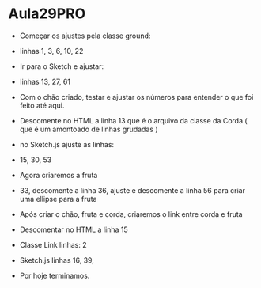 # Aula29PRO

- Começar os ajustes pela classe ground:
- linhas 1, 3, 6, 10, 22

- Ir para o Sketch e ajustar:
- linhas 13, 27, 61

- Com o chão criado, testar e ajustar os números para entender o que foi feito até aqui.

- Descomente no HTML a linha 13 que é o arquivo da classe da Corda ( que é um amontoado de linhas grudadas )
- no Sketch.js ajuste as linhas:
- 15, 30, 53

- Agora criaremos a fruta
- 33, descomente a linha 36, ajuste e descomente a linha 56 para criar uma ellipse para a fruta

- Após criar o chão, fruta e corda, criaremos o link entre corda e fruta
- Descomentar no HTML a linha 15

- Classe Link linhas: 2
- Sketch.js linhas 16, 39,

- Por hoje terminamos.
